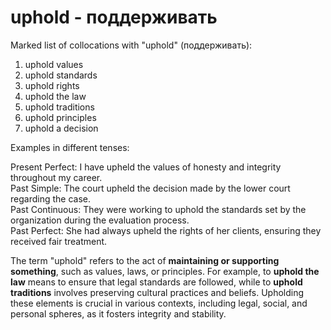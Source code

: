 # uphold - поддерживать

Marked list of collocations with "uphold" (поддерживать):

1. uphold values  
2. uphold standards  
3. uphold rights  
4. uphold the law  
5. uphold traditions  
6. uphold principles  
7. uphold a decision  

Examples in different tenses:

Present Perfect: I have upheld the values of honesty and integrity throughout my career.  
Past Simple: The court upheld the decision made by the lower court regarding the case.  
Past Continuous: They were working to uphold the standards set by the organization during the evaluation process.  
Past Perfect: She had always upheld the rights of her clients, ensuring they received fair treatment.  

The term "uphold" refers to the act of **maintaining or supporting something**, such as values, laws, or principles. For example, to **uphold the law** means to ensure that legal standards are followed, while to **uphold traditions** involves preserving cultural practices and beliefs. Upholding these elements is crucial in various contexts, including legal, social, and personal spheres, as it fosters integrity and stability.
